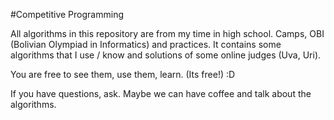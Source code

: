 #Competitive Programming

All algorithms in this repository are from my time in high school. Camps, OBI (Bolivian Olympiad in Informatics) and practices.  It contains some algorithms that I use / know and solutions of some online judges (Uva, Uri).

You are free to see them, use them, learn. (Its free!) :D

If you have questions, ask. Maybe we can have coffee and talk about the algorithms.

